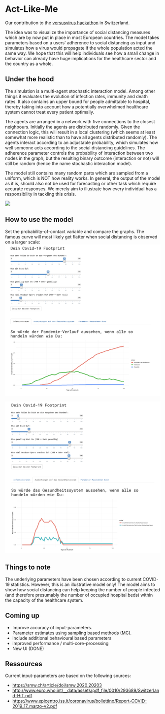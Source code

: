 # Act-Like-Me

Our contribution to the [versusvirus hackathon](https://www.versusvirus.ch/) in Switzerland.

The idea was to visualize the importance of social distancing measures which are by now put in place in most European countries. The model takes parameters based on a users' adherence to social distancing as input and simulates how a virus would propagate if the whole population acted the same way. We hope that this will help individuals see how a small change in behavior can already have huge implications for the healthcare sector and the country as a whole.

## Under the hood

The simulation is a multi-agent stochastic interaction model. Among other things it evaluates the evolution of infection rates, immunity and death rates. It also contains an upper bound for people admittable to hospital,  thereby taking into account how a potentially overwhelmed healthcare system cannot treat every patient optimally.

The agents are arranged in a network with five connections to the closest neighbours. Initially the agents are distributed randomly. Given the connection logic, this will result in a local clustering (which seems at least somewhat more realistic than to have all agents distributed randomly). The agents interact according to an adjustable probability, which simulates how well someone acts according to the social distancing guidelines. The adherence parameter controls the probability of interaction between two nodes in the graph, but the resulting binary outcome (interaction or not) will still be random (hence the name stochastic interaction model). 

The model still contains many random parts which are sampled from a uniform, which is NOT how reality works. In general, the output of the model as it is, should also not be used for forecasting or other task which require accurate responses. We merely aim to illustrate how every individual has a responsibility in tackling this crisis. 

![](images/actlikeme.gif)


## How to use the model
Set the probability-of-contact variable and compare the graphs. The famous curve will most likely get flatter when social distancing is observed on a larger scale:
![The curve with adherence to social distancing](images/curve_1.png)

![Illustration of an overwhelmed health-sector due to non adherence ](images/curve_2.png)


## Things to note

The underlying parameters have been chosen according to current COVID-19 statistics. However, this is an illustrative model only! The model aims to show how social distancing can help keeping the number of people infected (and therefore presumably the number of occupied hospital beds) within the capacity of the healthcare system. 

## Coming up

- Improve accuracy of input-parameters. 
- Parameter estimates using sampling based methods (MC). 
- include additional behavioural based parameters
- improved performance / multi-core-processing
- New UI (DONE)

## Ressources 

Current input-parameters are based on the following sources:

- https://smw.ch/article/doi/smw.2020.20203
- http://www.euro.who.int/__data/assets/pdf_file/0010/293689/Switzerland-HiT.pdf
- https://www.epicentro.iss.it/coronavirus/bollettino/Report-COVID-2019_17_marzo-v2.pdf